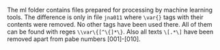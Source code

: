The ml folder contains files prepared for processing by machine learning tools. The difference is only in file `jna011` where `\var{}` tags with their contents were removed. No other tags have been used there. All of them can be found with reges `\\var\{[^\{]*\}`. Also all texts `\[.*\]` have been removed apart from pabe numbers [001]-[010].